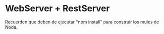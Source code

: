 # WebServer + RestServer

Recuerden que deben de ejecutar "npm install" para construir los mules de Node.